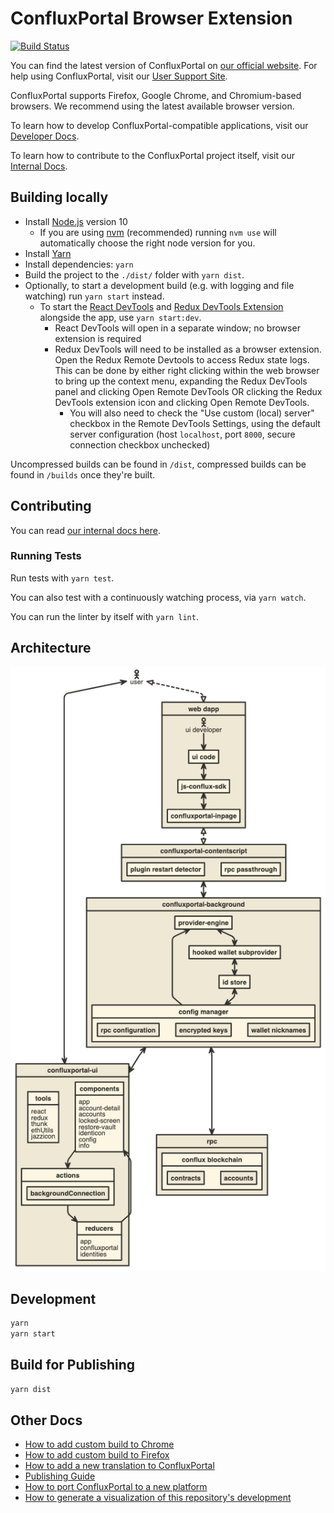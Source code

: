 # ConfluxPortal Browser Extension
[![Build
Status](https://circleci.com/gh/Conflux-Chain/conflux-portal.svg?style=svg)](https://circleci.com/gh/Conflux-Chain/conflux-portal?branch=cfx-develop)

You can find the latest version of ConfluxPortal on [our official
website](https://github.com/Conflux-Chain/conflux-portal/releases). For help
using ConfluxPortal, visit our [User Support
Site](https://github.com/Conflux-Chain/conflux-portal/issues/new/choose).

ConfluxPortal supports Firefox, Google Chrome, and Chromium-based browsers. We
recommend using the latest available browser version.


To learn how to develop ConfluxPortal-compatible applications, visit our
[Developer Docs](https://conflux-chain.github.io/conflux-portal-docs/).

To learn how to contribute to the ConfluxPortal project itself, visit our
[Internal
Docs](https://github.com/Conflux-Chain/conflux-portal/tree/develop/docs).

## Building locally

- Install [Node.js](https://nodejs.org) version 10
    - If you are using [nvm](https://github.com/creationix/nvm#installation)
      (recommended) running `nvm use` will automatically choose the right node
      version for you.
- Install [Yarn](https://yarnpkg.com/en/docs/install)
- Install dependencies: `yarn`
- Build the project to the `./dist/` folder with `yarn dist`.
- Optionally, to start a development build (e.g. with logging and file watching)
  run `yarn start` instead.
    - To start the [React DevTools](https://github.com/facebook/react-devtools)
      and [Redux DevTools Extension](http://extension.remotedev.io)
      alongside the app, use `yarn start:dev`.
      - React DevTools will open in a separate window; no browser extension is
        required
      - Redux DevTools will need to be installed as a browser extension. Open
        the Redux Remote Devtools to access Redux state logs. This can be done
        by either right clicking within the web browser to bring up the context
        menu, expanding the Redux DevTools panel and clicking Open Remote
        DevTools OR clicking the Redux DevTools extension icon and clicking Open
        Remote DevTools.
        - You will also need to check the "Use custom (local) server" checkbox
          in the Remote DevTools Settings, using the default server
          configuration (host `localhost`, port `8000`, secure connection
          checkbox unchecked)

Uncompressed builds can be found in `/dist`, compressed builds can be found in
`/builds` once they're built.

## Contributing

You can read [our internal docs
here](https://github.com/Conflux-Chain/conflux-portal/tree/develop/docs).

### Running Tests

Run tests with `yarn test`.

You can also test with a continuously watching process, via `yarn watch`.

You can run the linter by itself with `yarn lint`.

## Architecture

[![Architecture Diagram](./docs/architecture.png)][1]

## Development

```bash
yarn
yarn start
```

## Build for Publishing

```bash
yarn dist
```

## Other Docs

- [How to add custom build to Chrome](./docs/add-to-chrome.md)
- [How to add custom build to Firefox](./docs/add-to-firefox.md)
- [How to add a new translation to ConfluxPortal](./docs/translating-guide.md)
- [Publishing Guide](./docs/publishing.md)
- [How to port ConfluxPortal to a new
  platform](./docs/porting_to_new_environment.md)
- [How to generate a visualization of this repository's
  development](./docs/development-visualization.md)

[1]: http://www.nomnoml.com/#view/%5B%3Cactor%3Euser%5D%0A%0A%5Bconfluxportal-ui%7C%0A%20%20%20%5Btools%7C%0A%20%20%20%20%20react%0A%20%20%20%20%20redux%0A%20%20%20%20%20thunk%0A%20%20%20%20%20ethUtils%0A%20%20%20%20%20jazzicon%0A%20%20%20%5D%0A%20%20%20%5Bcomponents%7C%0A%20%20%20%20%20app%0A%20%20%20%20%20account-detail%0A%20%20%20%20%20accounts%0A%20%20%20%20%20locked-screen%0A%20%20%20%20%20restore-vault%0A%20%20%20%20%20identicon%0A%20%20%20%20%20config%0A%20%20%20%20%20info%0A%20%20%20%5D%0A%20%20%20%5Breducers%7C%0A%20%20%20%20%20app%0A%20%20%20%20%20confluxportal%0A%20%20%20%20%20identities%0A%20%20%20%5D%0A%20%20%20%5Bactions%7C%0A%20%20%20%20%20%5BbackgroundConnection%5D%0A%20%20%20%5D%0A%20%20%20%5Bcomponents%5D%3A-%3E%5Bactions%5D%0A%20%20%20%5Bactions%5D%3A-%3E%5Breducers%5D%0A%20%20%20%5Breducers%5D%3A-%3E%5Bcomponents%5D%0A%5D%0A%0A%5Bweb%20dapp%7C%0A%20%20%5Bui%20code%5D%0A%20%20%5Bjs-conflux-sdk%5D%0A%20%20%5Bconfluxportal-inpage%5D%0A%20%20%0A%20%20%5B%3Cactor%3Eui%20developer%5D%0A%20%20%5Bui%20developer%5D-%3E%5Bui%20code%5D%0A%20%20%5Bui%20code%5D%3C-%3E%5Bjs-conflux-sdk%5D%0A%20%20%5Bjs-conflux-sdk%5D%3C-%3E%5Bconfluxportal-inpage%5D%0A%5D%0A%0A%5Bconfluxportal-background%7C%0A%20%20%5Bprovider-engine%5D%0A%20%20%5Bhooked%20wallet%20subprovider%5D%0A%20%20%5Bid%20store%5D%0A%20%20%0A%20%20%5Bprovider-engine%5D%3C-%3E%5Bhooked%20wallet%20subprovider%5D%0A%20%20%5Bhooked%20wallet%20subprovider%5D%3C-%3E%5Bid%20store%5D%0A%20%20%5Bconfig%20manager%7C%0A%20%20%20%20%5Brpc%20configuration%5D%0A%20%20%20%20%5Bencrypted%20keys%5D%0A%20%20%20%20%5Bwallet%20nicknames%5D%0A%20%20%5D%0A%20%20%0A%20%20%5Bprovider-engine%5D%3C-%5Bconfig%20manager%5D%0A%20%20%5Bid%20store%5D%3C-%3E%5Bconfig%20manager%5D%0A%5D%0A%0A%5Buser%5D%3C-%3E%5Bconfluxportal-ui%5D%0A%0A%5Buser%5D%3C%3A--%3A%3E%5Bweb%20dapp%5D%0A%0A%5Bconfluxportal-contentscript%7C%0A%20%20%5Bplugin%20restart%20detector%5D%0A%20%20%5Brpc%20passthrough%5D%0A%5D%0A%0A%5Brpc%20%7C%0A%20%20%5Bconflux%20blockchain%20%7C%0A%20%20%20%20%5Bcontracts%5D%0A%20%20%20%20%5Baccounts%5D%0A%20%20%5D%0A%5D%0A%0A%5Bweb%20dapp%5D%3C%3A--%3A%3E%5Bconfluxportal-contentscript%5D%0A%5Bconfluxportal-contentscript%5D%3C-%3E%5Bconfluxportal-background%5D%0A%5Bconfluxportal-background%5D%3C-%3E%5Bconfluxportal-ui%5D%0A%5Bconfluxportal-background%5D%3C-%3E%5Brpc%5D%0A
